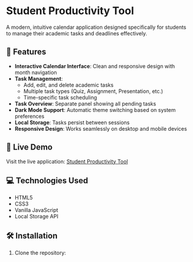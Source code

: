# Student Productivity Tool

A modern, intuitive calendar application designed specifically for students to manage their academic tasks and deadlines effectively.

## 🌟 Features

- **Interactive Calendar Interface**: Clean and responsive design with month navigation
- **Task Management**: 
  - Add, edit, and delete academic tasks
  - Multiple task types (Quiz, Assignment, Presentation, etc.)
  - Time-specific task scheduling
- **Task Overview**: Separate panel showing all pending tasks
- **Dark Mode Support**: Automatic theme switching based on system preferences
- **Local Storage**: Tasks persist between sessions
- **Responsive Design**: Works seamlessly on desktop and mobile devices

## 🚀 Live Demo

Visit the live application: [Student Productivity Tool](https://ar-arif.github.io/WAD-ITM224-Lab-Project)

## 💻 Technologies Used

- HTML5
- CSS3
- Vanilla JavaScript
- Local Storage API

## 🛠️ Installation

1. Clone the repository:
